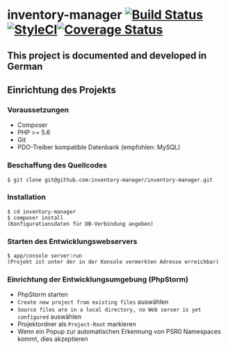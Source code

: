 # inventory-manager [![Build Status](https://travis-ci.org/inventory-manager/inventory-manager.svg?branch=master)](https://travis-ci.org/inventory-manager/inventory-manager)[![StyleCI](https://styleci.io/repos/46257313/shield)](https://styleci.io/repos/46257313)[![Coverage Status](https://coveralls.io/repos/inventory-manager/inventory-manager/badge.svg?branch=master&service=github)](https://coveralls.io/github/inventory-manager/inventory-manager?branch=master)

## This project is documented and developed in German

## Einrichtung des Projekts

### Voraussetzungen
- Composer
- PHP >= 5.6
- Git
- PDO-Treiber kompatible Datenbank (empfohlen: MySQL)

### Beschaffung des Quellcodes
```
$ git clone git@github.com:inventory-manager/inventory-manager.git
```

### Installation
```
$ cd inventory-manager
$ composer install
(Konfigurationsdaten für DB-Verbindung angeben)
```

### Starten des Entwicklungswebservers
```
$ app/console server:run
(Projekt ist unter der in der Konsole vermerkten Adresse erreichbar)
```

### Einrichtung der Entwicklungsumgebung (PhpStorm)
- PhpStorm starten
- `Create new project from existing files` auswählen
- `Source files are in a local directory, no Web server is yet configured` auswählen
- Projektordner als `Project-Root` markieren
- Wenn ein Popup zur automatischen Erkennung von PSR0 Namespaces kommt, dies akzeptieren
